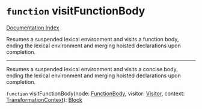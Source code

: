 # `function` visitFunctionBody

[Documentation Index](../README.md)

Resumes a suspended lexical environment and visits a function body, ending the lexical
environment and merging hoisted declarations upon completion.

------

Resumes a suspended lexical environment and visits a concise body, ending the lexical
environment and merging hoisted declarations upon completion.

`function` visitFunctionBody(node: [FunctionBody](../type.FunctionBody/README.md), visitor: [Visitor](../type.Visitor/README.md), context: [TransformationContext](../interface.TransformationContext/README.md)): [Block](../interface.Block/README.md)